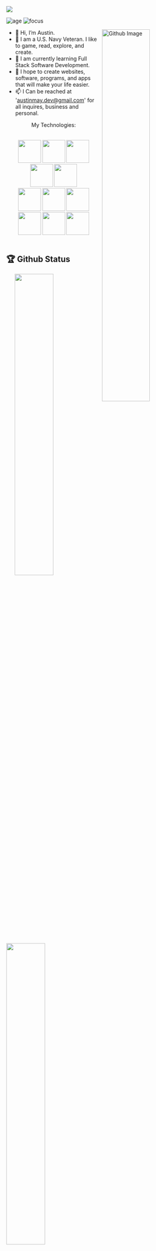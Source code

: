 ![](https://raw.githubusercontent.com/halfrost/halfrost/master/icons/header_.png)

![age](https://img.shields.io/badge/age-25-blue)
![focus](https://img.shields.io/badge/focus-FullStack-brightgreen)

<img width="50%" align="right" alt="Github Image" src="https://raw.githubusercontent.com/onimur/.github/master/.resources/git-header.svg" />

- 👋 Hi, I’m Austin.
- 👀 I am a U.S. Navy Veteran. I like to game, read, explore, and create. 
- 🌱 I am currently learning Full Stack Software Development.
- 💞️ I hope to create websites, software, programs, and apps that will make your life easier.
- 📫 I Can be reached at 'austinmay.dev@gmail.com' for all inquires, business and personal.

<div align="center">

My Technologies:
  
<br>
</div>


<div align="center">

<img src="https://github.com/Subhampreet/Subhampreet/blob/master/logos/python.png?raw=true" height="60" width="60">
<img src="https://github.com/Subhampreet/Subhampreet/blob/master/logos/JS.png?raw=true" height="60" width="60">
<img src="https://cdn.iconscout.com/icon/free/png-512/node-js-1174925.png" height="60" width="60">
<img src="https://github.com/Subhampreet/Subhampreet/blob/master/logos/css.png?raw=true" height="60" width="60">
<img src="https://github.com/Subhampreet/Subhampreet/blob/master/logos/html.png?raw=true" height="60" width="60">
<br>
<img src="https://github.com/Subhampreet/Subhampreet/blob/master/logos/django.jpg?raw=true" height="60" width="60">
<img src="https://github.com/Subhampreet/Subhampreet/blob/master/logos/react.png?raw=true" height="60" width="60">
<img src="https://github.com/Subhampreet/Subhampreet/blob/master/logos/sql.png?raw=true" height="60" width="60">
<img src="https://github.com/Subhampreet/Subhampreet/blob/master/logos/git.png?raw=true" height="60" width="60">
<img src="https://github.com/Subhampreet/Subhampreet/blob/master/logos/vs.png?raw=true" height="60" width="60">
<img src="https://github.com/Subhampreet/Subhampreet/blob/master/logos/bootstrap.png?raw=true" height="60" width="60">
</div>

  
<br >

## 🏆 Github Status

<img  src="https://github-readme-stats.vercel.app/api?username=AustinMay1&show_icons=true&hide_border=true&theme=dark" width="45%" align="right" >

<img  src="https://github-readme-streak-stats.herokuapp.com/?user=AustinMay1&theme=dark" width="45%" >

<br>

<div align="center">
